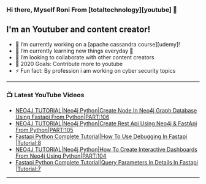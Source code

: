 ### Hi there, Myself Roni From [totaltechnology][youtube] 👋

## I'm an Youtuber and content creator!
- 🔭 I’m currently working on a [apache cassandra course][udemy]!
- 🌱 I’m currently learning new things everyday 🤣
- 👯 I’m looking to collaborate with other content creators
- 🥅 2020 Goals: Contribute more to youtube
- ⚡ Fun fact: By profession i am working on cyber security topics



---

### 📺 Latest YouTube Videos
<!-- YOUTUBE:START -->
- [NEO4J TUTORIAL|Neo4j Python|Create Node In Neo4j Graph Database Using Fastapi From Python|PART:106](https://www.youtube.com/watch?v=rnepMpdfd3g)
- [NEO4J TUTORIAL|Neo4j Python|Create Rest Api Using Neo4j & FastApi From Python|PART:105](https://www.youtube.com/watch?v=L_OOTp7fd1g)
- [Fastapi Python Complete Tutorial|How To Use Debugging In Fastapi |Tutorial:8](https://www.youtube.com/watch?v=cqEOv6EEchQ)
- [NEO4J TUTORIAL|Neo4j Python|How To Create Interactive Dashboards From Neo4j Using Python|PART:104](https://www.youtube.com/watch?v=WGTYJuFMuK8)
- [Fastapi Python Complete Tutorial|Query Parameters In Details In Fastapi |Tutorial:7](https://www.youtube.com/watch?v=-7-cjutytbs)
<!-- YOUTUBE:END -->

---



